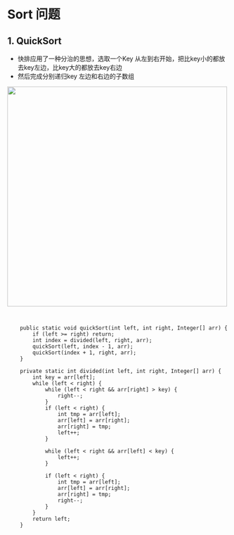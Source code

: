 
# Sort 问题


## 1. QuickSort

- 快排应用了一种分治的思想，选取一个Key 从左到右开始，把比key小的都放去key左边，比key大的都放去key右边
- 然后完成分别递归key 左边和右边的子数组


<img src="https://raw.githubusercontent.com/zeyao/TechNotes/master/Document/quicksort.jpg" style="height:500px" />


```


    public static void quickSort(int left, int right, Integer[] arr) {
		if (left >= right) return;
		int index = divided(left, right, arr);
		quickSort(left, index - 1, arr);
		quickSort(index + 1, right, arr);
	}
	
	private static int divided(int left, int right, Integer[] arr) {
		int key = arr[left];
		while (left < right) {
			while (left < right && arr[right] > key) {
				right--;
			}
			if (left < right) {
				int tmp = arr[left];
				arr[left] = arr[right];
				arr[right] = tmp;
				left++;
			}
		
			while (left < right && arr[left] < key) {
				left++;
			}
			
			if (left < right) {
				int tmp = arr[left];
				arr[left] = arr[right];
				arr[right] = tmp;
				right--;
			}
		}
		return left;
	}    
```


